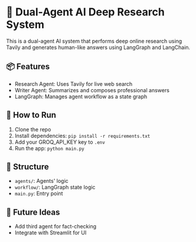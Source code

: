 # 🔎 Dual-Agent AI Deep Research System

This is a dual-agent AI system that performs deep online research using Tavily and generates human-like answers using LangGraph and LangChain.

## 📦 Features

- Research Agent: Uses Tavily for live web search
- Writer Agent: Summarizes and composes professional answers
- LangGraph: Manages agent workflow as a state graph

## 🚀 How to Run

1. Clone the repo
2. Install dependencies: `pip install -r requirements.txt`
3. Add your GROQ_API_KEY key to `.env`
4. Run the app: `python main.py`

## 📁 Structure

- `agents/`: Agents' logic
- `workflow/`: LangGraph state logic
- `main.py`: Entry point

## 🔧 Future Ideas

- Add third agent for fact-checking
- Integrate with Streamlit for UI


